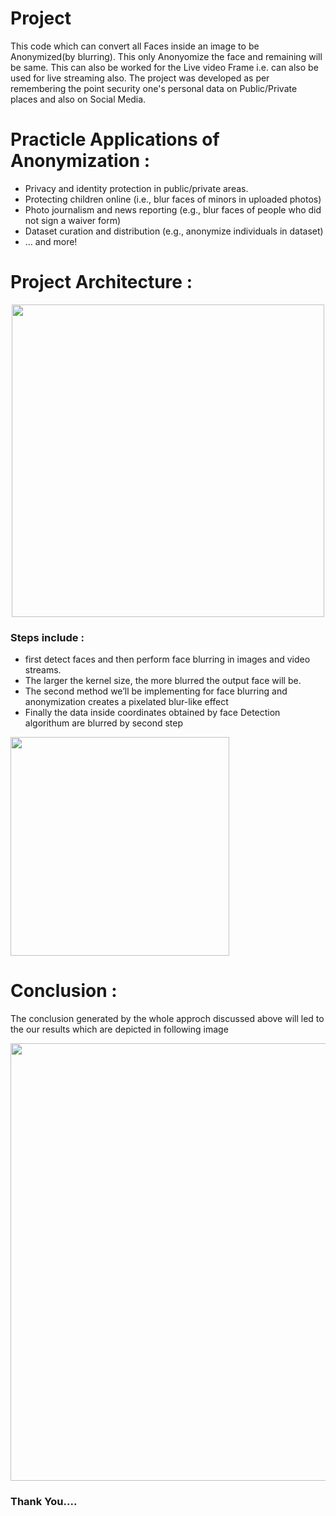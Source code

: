 Project
============================================================================================
This code which can convert all Faces inside an image to be Anonymized(by blurring). This only Anonyomize the face and remaining will be same. This can also be worked for the Live video Frame i.e. can also be used for live streaming also. The project was developed as per remembering the point security one's personal data on Public/Private places and also on Social Media.

Practicle Applications of Anonymization : 
============================================================================================
- Privacy and identity protection in public/private areas.
- Protecting children online (i.e., blur faces of minors in uploaded photos)
- Photo journalism and news reporting (e.g., blur faces of people who did not sign a waiver form)
- Dataset curation and distribution (e.g., anonymize individuals in dataset)
- … and more!

Project Architecture : 
============================================================================================
<p align = "center">
<img src="https://www.pyimagesearch.com/wp-content/uploads/2020/04/opencv_face_blurring_steps.png" width="500">
</p>

### Steps include : 
- first detect faces and then perform face blurring in images and video streams.
- The larger the kernel size, the more blurred the output face will be.
- The second method we’ll be implementing for face blurring and anonymization creates a pixelated blur-like effect 
- Finally the data inside coordinates obtained by face Detection algorithum are blurred by second step 

<p align = "left">
<img src="https://www.pyimagesearch.com/wp-content/uploads/2020/04/opencv_face_blurring_tom_king.jpg" width="350">
</p>

Conclusion : 
=============================================================================================
The conclusion generated by the whole approch discussed above will led to the our results which are depicted in following image
<p align = "center">
<img src = "https://raw.githubusercontent.com/rawat126/Computer-Vision-projects/master/Anonyomize(Blur)%20me/sample_test.jpg", width = 700>
</p> 

### Thank You....
